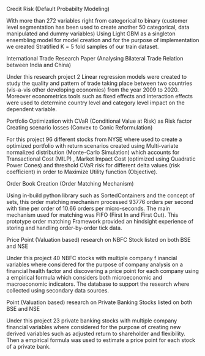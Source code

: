 Credit Risk (Default Probabilty Modeling)

With more than 272 variables right from categorical to binary (customer level segmentation has been used to create another 50 categorical, data manipulated and dummy variables)
Using Light GBM as a singleton ensembling model for model creation and for the purpose of implementation we created Stratified K = 5 fold samples of our train dataset.

International Trade Research Paper (Analysing Bilateral Trade Relation between India and China)

Under this research project 2 Linear regression models were created to study the quality and pattern of 
trade taking place between two countries (vis-a-vis other developing economies) from the year 2009 to 2020. 
Moreover econometrics tools such as fixed effects and interaction effects were used to determine country level and category level 
impact on the dependent variable.


Portfolio Optimization with CVaR (Conditional Value at Risk) as Risk factor Creating scenario losses (Convex to Conic Reformulation)


For this project 96 different stocks from NYSE where used to create a optimized portfolio with return scenarios created 
using Multi-variate normalized distribution (Monte-Carlo Simulation) which accounts for Transactional Cost (MILP) , 
Market Impact Cost (optimized using Quadratic Power Cones) and threshold CVaR risk for different delta values (risk coefficient) 
in order to Maximize Utility function (Objective).

Order Book Creation (Order Matching Mechanism)

Using in-build python library such as SortedContainers and the concept of sets, this order matching mechanism processed 93776 orders per second with time per order of 10.66 orders per micro-seconds. 
The main mechanism used for matching was FIFO (First In and First Out). This prototype order matching Framework provided an hindsight experience of storing and handling order-by-order tick data.


Price Point (Valuation based) research on NBFC Stock listed on both BSE and NSE

Under this project 40 NBFC stocks with multiple company f inancial variables where considered for the purpose of company analysis on a financial health factor and 
discovering a price point for each company using a empirical formula which considers both microeconomic and macroeconomic indicators. 
The database to support the research where collected using secondary data sources.


Point (Valuation based) research on Private Banking Stocks listed on both BSE and NSE

Under this project 23 private banking stocks with multiple company financial variables where considered for the purpose of creating new derived variables such as adjusted return to shareholder and flexibility. 
Then a empirical formula was used to estimate a price point for each stock of a private bank.

